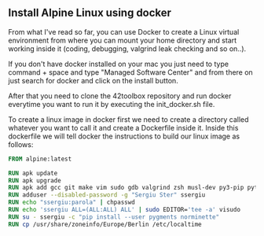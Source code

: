 ## Install Alpine Linux using docker

From what I've read so far, you can use Docker to create a Linux virtual environment from where you can mount your home directory and start working inside it (coding, debugging, valgrind leak checking and so on..).

If you don't have docker installed on your mac you just need to type command + space and type "Managed Software Center" and from there on just search for docker and click on the install button.

After that you need to clone the 42toolbox repository and run docker everytime you want to run it by executing the init_docker.sh file.

To create a linux image in docker first we need to create a directory called whatever you want to call it and create a Dockerfile inside it.
Inside this dockerfile we will tell docker the instructions to build our linux image as follows:
```dockerfile
FROM alpine:latest

RUN apk update
RUN apk upgrade
RUN apk add gcc git make vim sudo gdb valgrind zsh musl-dev py3-pip python3 tzdata
RUN adduser --disabled-password -g "Sergiu Ster" ssergiu
RUN echo "ssergiu:parola" | chpasswd
RUN echo 'ssergiu ALL=(ALL:ALL) ALL' | sudo EDITOR='tee -a' visudo
RUN su - ssergiu -c "pip install --user pygments norminette"
RUN cp /usr/share/zoneinfo/Europe/Berlin /etc/localtime
```
